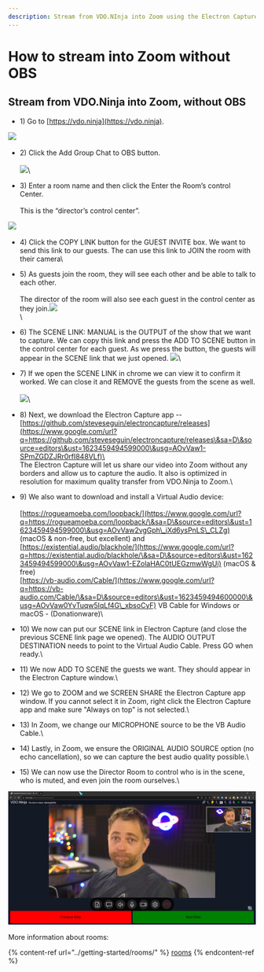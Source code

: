 ```yaml
---
description: Stream from VDO.NInja into Zoom using the Electron Capture app
---
```


# How to stream into Zoom without OBS

## Stream from VDO.Ninja into Zoom, without OBS <a href="#h.1qc55rh0mkw2" id="h.1qc55rh0mkw2"></a>

* 1\) Go to [https://vdo.ninja](https://vdo.ninja).

![](https://lh6.googleusercontent.com/UoSBAlHm1MeZ7C2knumDrmoWUBicdQe9ibI-DAkYdgZXbkWTqB2q7bg-CN59ElmBGaFOn48ToyyDK7isD\_-xb9CbFJPoXU\_pTRGtLEh66Ofz1-6REd33Aar8rWgJBoGumh7yimtZ)

* 2\) Click the Add Group Chat to OBS button.\
  \
  ![](https://lh5.googleusercontent.com/DX3XOFr3gs1h8y5pdKJ84IqGNV32IPt-M2k67CHlCCwswWxNr9Dx9-ENTgauM6yWUyj6TvGb0sjBVUup18grpDIjxkHf9QO72BLAdcbKuk8d-MYf8Q4ZQ52rTB\_h5dvJcdfLsMZs)\

* 3\) Enter a room name and then click the Enter the Room’s control Center.\
  \
  This is the “director’s control center”.

![](https://lh3.googleusercontent.com/gCRIR6ZA-cGFcorYDDqNToLeDWfUDaADdciHs5vUaNzxFkfFNCBEIue3kUov3rjAKxxS7qE46XhRioaGFlwEHPeK1aK8sDXtIeUhWT7PqoEF5GU0Gr93MjU4denhiyfbTWbK5DV0)

* 4\) Click the COPY LINK button for the GUEST INVITE box.  We want to send this link to our guests.  The can use this link to JOIN the room with their camera\

* 5\) As guests join the room, they will see each other and be able to talk to each other.\
  \
  The director of the room will also see each guest in the control center as they join.![](https://lh6.googleusercontent.com/rYaZdsjT8OKKKhExrbuni455UKQve5-NefpKZzXw98FR3fQlHE8yLxrUmu4YJVX-\_XmecuRO2xPtna3C15jKda2cYYOMugf\_fFNOIyUmkUnB1mwCKefsN7Welre\_3GBYaU1TREZf)\
  \

* 6\) The SCENE LINK: MANUAL is the OUTPUT of the show that we want to capture. We can copy this link and press the ADD TO SCENE button in the control center for each guest.  As we press the button, the guests will appear in the SCENE link that we just opened. ![](https://lh6.googleusercontent.com/zSbrbEsNNvbrJsigY-jdtYhOwrsx6q78It9iaZ3HW1rV5fN3e5GV2osRkwGzUlCpRhLi7mIBuzNRo19kYf03IDhH\_ypZYBfMhQKDR\_SCEkOXaqkyVDoxuHLHJosTI\_uZAkaG\_g7m)\

* &#x20;7\) If we open the SCENE LINK in chrome we can view it to confirm it worked.  We can close it and REMOVE the guests from the scene as well.\
  \
  ![](https://lh4.googleusercontent.com/cD\_KP9JvEsOEIoN677BmiJertW6yc0qfcVOLBYo-IJzxQU-xq66dm0r7g5dIWDaPPT1lpQqUg39KQ9BoDqUpcU2QVdDAZL9XgI\_mPMj6I0wTq-Y9gJuXV8FWJA\_oykgLEBoIsdlW)\

* 8\) Next, we download the Electron Capture app -- [https://github.com/steveseguin/electroncapture/releases](https://www.google.com/url?q=https://github.com/steveseguin/electroncapture/releases\&sa=D\&source=editors\&ust=1623459494599000\&usg=AOvVaw1-SPmZGDZJRr0rfI848VLf)\
  \
  The Electron Capture will let us share our video into Zoom without any borders and allow us to capture the audio. It also is optimized in resolution for maximum quality transfer from VDO.Ninja to Zoom.\

* 9\) We also want to download and install a Virtual Audio device:\
  \
  [https://rogueamoeba.com/loopback/](https://www.google.com/url?q=https://rogueamoeba.com/loopback/\&sa=D\&source=editors\&ust=1623459494599000\&usg=AOvVaw2vgGph\_iXd6ysPnLS\_CLZg) (macOS & non-free, but excellent) and [https://existential.audio/blackhole/](https://www.google.com/url?q=https://existential.audio/blackhole/\&sa=D\&source=editors\&ust=1623459494599000\&usg=AOvVaw1-EZolaHAC0tUEGzmwWgUi) (macOS & free)\
  [https://vb-audio.com/Cable/](https://www.google.com/url?q=https://vb-audio.com/Cable/\&sa=D\&source=editors\&ust=1623459494600000\&usg=AOvVaw0YvTuqw5IqLf4G\_xbsoCyF) VB Cable for Windows or macOS - (Donationware)\

* 10\) We now can put our SCENE link in Electron Capture (and close the previous SCENE link page we opened).  The AUDIO OUTPUT DESTINATION needs to point to the Virtual Audio Cable. Press GO when ready.\

* 11\) We now ADD TO SCENE the guests we want. They should appear in the Electron Capture window.\

* 12\) We go to ZOOM and we SCREEN SHARE the Electron Capture app window. If you cannot select it in Zoom, right click the Electron Capture app and make sure "Always on top" is not selected.\

* 13\) In Zoom, we change our MICROPHONE source to be the VB Audio Cable.\

* 14\) Lastly, in Zoom, we ensure the ORIGINAL AUDIO SOURCE option (no echo cancellation), so we can capture the best audio quality possible.\

* 15\) We can now use the Director Room to control who is in the scene, who is muted, and even join the room ourselves.\


![](<../.gitbook/assets/image (19).png>)

More information about rooms:

{% content-ref url="../getting-started/rooms/" %}
[rooms](../getting-started/rooms/)
{% endcontent-ref %}
